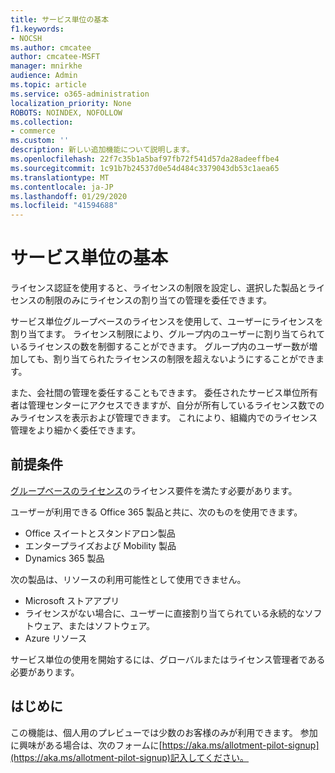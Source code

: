 ```yaml
---
title: サービス単位の基本
f1.keywords:
- NOCSH
ms.author: cmcatee
author: cmcatee-MSFT
manager: mnirkhe
audience: Admin
ms.topic: article
ms.service: o365-administration
localization_priority: None
ROBOTS: NOINDEX, NOFOLLOW
ms.collection:
- commerce
ms.custom: ''
description: 新しい追加機能について説明します。
ms.openlocfilehash: 22f7c35b1a5baf97fb72f541d57da28adeeffbe4
ms.sourcegitcommit: 1c91b7b24537d0e54d484c3379043db53c1aea65
ms.translationtype: MT
ms.contentlocale: ja-JP
ms.lasthandoff: 01/29/2020
ms.locfileid: "41594688"
---
```

# <a name="allotment-basics"></a>サービス単位の基本

ライセンス認証を使用すると、ライセンスの制限を設定し、選択した製品とライセンスの制限のみにライセンスの割り当ての管理を委任できます。

サービス単位グループベースのライセンスを使用して、ユーザーにライセンスを割り当てます。 ライセンス制限により、グループ内のユーザーに割り当てられているライセンスの数を制御することができます。 グループ内のユーザー数が増加しても、割り当てられたライセンスの制限を超えないようにすることができます。

また、会社間の管理を委任することもできます。 委任されたサービス単位所有者は管理センターにアクセスできますが、自分が所有しているライセンス数でのみライセンスを表示および管理できます。 これにより、組織内でのライセンス管理をより細かく委任できます。

## <a name="prerequisites"></a>前提条件

[グループベースのライセンス](https://docs.microsoft.com/azure/active-directory/fundamentals/active-directory-licensing-whatis-azure-portal#licensing-requirements)のライセンス要件を満たす必要があります。

ユーザーが利用できる Office 365 製品と共に、次のものを使用できます。

- Office スイートとスタンドアロン製品
- エンタープライズおよび Mobility 製品
- Dynamics 365 製品

次の製品は、リソースの利用可能性として使用できません。

- Microsoft ストアアプリ
- ライセンスがない場合に、ユーザーに直接割り当てられている永続的なソフトウェア、またはソフトウェア。
- Azure リソース

サービス単位の使用を開始するには、グローバルまたはライセンス管理者である必要があります。

## <a name="getting-started"></a>はじめに

この機能は、個人用のプレビューでは少数のお客様のみが利用できます。 参加に興味がある場合は、次のフォームに[https://aka.ms/allotment-pilot-signup](https://aka.ms/allotment-pilot-signup)記入してください。
